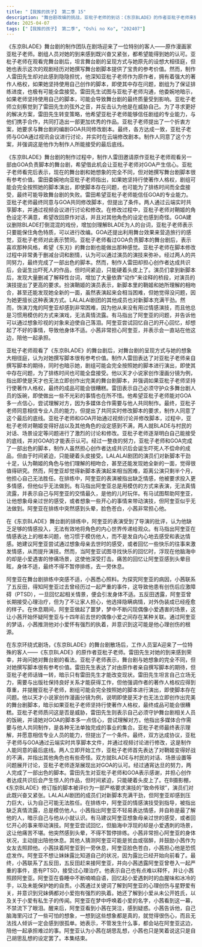 ```yaml
---
title: "【我推的孩子】 第二季 15"
description: "舞台剧改编的挑战，亚枇子老师的到访：《东京BLADE》的作者亚枇子老师来到舞台剧现场，制作组人员热情接待，希望能得到她的认可。舞台剧改编的挑战，对舞台剧的看法：亚枇子老师表示舞台剧与她想象的不同，但对脚本的撰写有参考价值。舞台剧改编的挑战，雷田的担忧：雷田先生担心亚枇子老师的脚本可能存在问题，但为了不影响排练进度，剧组可能会全盘接受。舞台剧改编的挑战，威胁与反威胁：雷田暗示如果亚枇子老师坚持使用自己的脚本，可能会导致舞台剧质量下降。亚枇子老师反击，认为雷田在威胁她。舞台剧改编的挑战，寻求合作：雷田希望亚枇子老师能信任剧组，共同制作出更好的作品。亚枇子老师提出条件，要求与GOA共同修改脚本。舞台剧改编的挑战，云端协作：亚枇子老师与GOA通过视讯讨论，实时修改云端脚本，制作人同意这是最后的底线。脚本修改与创作理念，修改过程：亚枇子老师和GOA开始修改脚本，亚枇子老师对鞘姬的角色设定不满意，希望改回原作对话。脚本修改与创作理念，GOA的建议：GOA建议删除BLADE打倒混混的戏份，增加剑理解BLADE为人的台词。亚枇子老师同意，只要能保住角色特质，可以进行改编。脚本修改与创作理念，舞台效果的运用：GOA提出利用舞台效果来营造旅行的感觉，亚枇子老师表示赞同。脚本修改与创作理念，亚枇子老师的认可：亚枇子老师看过GOA负责脚本的舞台剧，表示喜欢那种风格，希望《东刃》的舞台剧也能做出那种感觉。脚本修改与创作理念，大胆删减：亚枇子老师非常勇于删减台词和剧情，认为可以通过演技来弥补。新脚本的诞生与演员的反应，脚本完成：经过一整夜的努力，亚枇子老师和GOA完成了一部出色的脚本。新脚本的诞生与演员的反应，制作人的担忧：制作人担心创作者达成共识后，会诞生吓死人不偿命的成品，但现在时间紧迫，只能硬着头皮上。新脚本的诞生与演员的反应，演员的反应：LALALAI剧团的演员们对新脚本干劲十足，认为鞘姬的角色与他们理解的相吻合，甚至还能发现她全新的一面。新脚本的诞生与演员的反应，阿奎亚的挑战：阿奎亚觉得新脚本表演起来相当困难，距离公演只剩半个月，他担心自己无法胜任。情感演技的挑战，排练中的问题：在排练中，导演指出阿奎亚的情感不够强烈，无法将情绪传达给观众。情感演技的挑战，有马的指导：有马指出阿奎亚从来没用过情感演技，总是用某人当作范本，无法真情流露。她建议阿奎亚想象母亲过世的情境，或者想些开心的回忆来带动演技。情感演技的挑战，阿奎亚的回忆：阿奎亚试图回忆开心的事，但脑海中浮现的却是小爱遇害的场景。情感演技的挑战，身体不适：阿奎亚因回忆起痛苦的过去而感到头晕，不得不暂停排练。阿奎亚的心理创伤，小茜的关心：小茜照顾身体不适的阿奎亚，并表示会一直站在他这边。阿奎亚的心理创伤，五反田的解释：小茜联系了五反田，五反田解释说阿奎亚曾卷入一起严重的事件，只要回想起当时的事，就会变成这样，这是PTSD（创伤后压力症候群）。阿奎亚的心理创伤，五反田的讲述：五反田告诉小茜，阿奎亚接受过很长一段时间的心理治疗，但他或许是不想让家人担心，所以才假装自己已经痊愈了。阿奎亚的心理创伤，阿奎亚的梦魇：阿奎亚在休息时做噩梦，梦中浮现小爱遇害的场景。阿奎亚的心理创伤，小茜的猜测：小茜通过阿奎亚的梦话，猜测他与14年前过世的偶像小爱有关，并推测他可能对小爱抱有强烈的执着。小茜的决心，小茜的安慰：阿奎亚醒来后，小茜告诉他自己做了一些可怕的想象，并表示会陪他一起承担难过的事。小茜的决心，阿奎亚的回应：阿奎亚认为小茜在胡思乱想。小茜的决心，结尾：本集结束。"
date: 2025-04-07
tags: ["【我推的孩子】 第二季", "Oshi no Ko", "202407"]
---
```


《东京BLADE》舞台剧的制作团队在剧场迎来了一位特别的客人——原作漫画家亚枇子老师。剧组人员对她的到来感到既兴奋又紧张，都希望能得到她的认可。亚枇子老师在观看完舞台剧后，坦言舞台剧的呈现方式与她原先的设想大相径庭，但她也表示这次的观剧经历对她撰写舞台剧脚本提供了宝贵的参考价值。然而，制作人雷田先生却对此感到隐隐担忧，他深知亚枇子老师作为原作者，拥有着强大的著作人格权，如果她坚持使用自己创作的脚本，即使其中存在问题，剧组为了保证排练进度，也极有可能全盘接受。雷田先生试图与亚枇子老师沟通，他委婉地暗示，如果老师坚持使用自己的脚本，可能会导致舞台剧的最终质量受到影响。亚枇子老师立刻察觉到了雷田先生的弦外之音，并反击认为他是在威胁自己。为了寻求更好的解决方案，雷田先生转变策略，他希望亚枇子老师能够信任剧组的专业能力，与他们携手合作，共同打造出一部更加优秀的作品。亚枇子老师提出了一个折衷方案，她要求与舞台剧的编剧GOA共同修改剧本。最终，各方达成一致，亚枇子老师与GOA通过视讯会议进行讨论，并实时在云端修改剧本。制作人同意了这个方案，并强调这是他作为制作人所能接受的最后底线。

《东京BLADE》舞台剧的制作过程中，制作人雷田邀请原作亚枇子老师观看另一部由GOA负责脚本的舞台剧，希望借此机会让亚枇子老师对GOA产生信心。亚枇子老师看完后表示，现在的舞台剧和她想象的完全不同，但对她撰写舞台剧脚本很有参考价值。雷田委婉地向亚枇子老师指出，如果她坚持行使著作人格权，剧组可能会完全按照她的脚本演出，即使脚本存在问题，也可能为了排练时间而全盘接受，最终可能导致舞台剧的失败。雷田希望亚枇子老师能信任GOA的专业能力。亚枇子老师最终同意与GOA共同修改脚本，但提出了条件。两人通过云端实时共享脚本，并通过视频会议进行讨论和修改。在修改过程中，亚枇子老师对鞘姬的角色设定不满意，希望改回原作对话，并且对其他角色的设定也感到奇怪。GOA建议删除BLADE打倒混混的戏份，增加剑理解BLADE为人的台词，亚枇子老师表示只要能保住角色特质，可以进行改编。GOA还提出利用舞台效果来营造旅行的感觉，亚枇子老师对此表示赞同。亚枇子老师看过GOA负责脚本的舞台剧后，表示喜欢那种风格，希望《东刃》的舞台剧也能做出那种感觉。亚枇子老师在脚本修改过程中非常勇于删减台词和剧情，认为可以通过演员的演技来弥补。经过两人的共同努力，最终完成了一部出色的脚本。然而，制作人雷田却担心创作者达成共识后，会诞生出吓死人的作品，但时间紧迫，只能硬着头皮上了。演员们拿到新脚本后，发现大量删减了解释性台词，增加了大量依靠“动作”来诠释的桥段，对演员的演技提出了更高的要求。扮演鞘姬的演员表示，新脚本里的鞘姬和她所理解的相吻合，甚至还能发现她全新的一面，虽然表演起来会相当困难，但她觉得没问题，因为她更擅长这种表演方式。LALALAI剧团的其他成员也对新脚本充满干劲。然而，饰演刀鬼的阿奎亚却感到非常困难，因为他从来没有用过情感演技，而且他总是习惯用模仿的方式来演戏，无法真情流露。有马指出了阿奎亚的问题，并告诉他可以通过想象珍视的对象来迫使自己落泪。阿奎亚尝试回忆自己的开心回忆，却想起了不好的事情，导致他身体不适。小茜非常担心阿奎亚，并表示会一直站在他这边，陪他一起承担。

亚枇子老师观看了《东京BLADE》的舞台剧后，对舞台剧的呈现方式与她的想象大相径庭，认为对她撰写脚本很有参考价值。制作人雷田表达了对亚枇子老师亲自撰写脚本的期待，同时也暗示她，剧组可能会完全按照她的脚本进行演出，即使其中存在问题，为了排练时间也可能全盘接受。他以天才小说家创作漫画分镜为例，指出即使是天才也无法立即创作出完美的舞台剧脚本，并强调如果亚枇子老师坚持行使著作人格权，最终的成品可能会很糟糕。雷田表示自己必须守护众多舞台剧人员的饭碗，即使做出一些不光彩的事情也在所不惜。他希望亚枇子老师能对GOA多一点信心，尝试理解对方，因为多媒体合作需要与他人共同制作。最终，亚枇子老师同意相信专业人员的能力，但提出了共同实时修改脚本的要求，制作人同意了这个最后的底线。亚枇子老师和GOA开始通过视频讨论并修改脚本，过程中，亚枇子老师对鞘姬变得好战以及其他角色的设定感到不满，两人就BLADE与村民的对话、场景设定等问题进行了激烈的讨论和修改。亚枇子老师逐渐明白自己能接受的底线，并对GOA的才能表示认可。经过一整夜的努力，亚枇子老师和GOA完成了一部出色的脚本，制作人虽然担心创作者达成共识后会诞生吓死人不偿命的成品，但由于时间紧迫，只能硬着头皮接受。LALALAI剧团的演员们对新脚本干劲十足，认为鞘姬的角色与他们理解的相吻合，甚至还能发现她全新的一面，觉得很值得研究。然而，阿奎亚却觉得新脚本表演起来相当困难，距离公演只剩半个月，他担心自己无法胜任。在排练中，阿奎亚的表演被指出缺乏情感，他被要求投入更多情感，但他似乎无法做到。有马指出阿奎亚总是用模仿的方式来表演，无法真情流露，并表示自己与阿奎亚的交情最久，是他的儿时玩伴。有马试图帮助阿奎亚，让他想象母亲过世的感受，或者想象一些开心的事情来带动演技，但阿奎亚似乎无法做到。阿奎亚在排练中突然感到头晕，脸色苍白，小茜非常担心他。

在《东京BLADE》舞台剧的排练中，阿奎亚的表演受到了导演的批评，认为他缺乏足够的情感投入，无法有效地将角色的内心世界传递给观众。有马指出阿奎亚在情感表达上的根本问题，他习惯于模仿他人，而不是发自内心地去感受和表达情感。她建议阿奎亚尝试通过想象母亲去世时的感受，或者回忆一些快乐的往事来激发情感，从而提升演技。然而，当阿奎亚试图寻找快乐的回忆时，浮现在他脑海中的却是小爱遇害的惨痛场景，这使他深受打击。痛苦的回忆让阿奎亚感到头晕目眩，身体不适，最终不得不暂停排练，去一旁休息。

阿奎亚在舞台剧排练中突感不适，小茜悉心照料。为探究阿奎亚的病因，小茜联系了五反田，得知阿奎亚过去曾经历过一起严重的事件，这导致他患有创伤后应激障碍（PTSD），一旦回忆起相关情景，便会引发身体不适。五反田透露，阿奎亚曾长期接受心理治疗，但为了不让家人担心，他选择隐瞒病情，对外伪装成已经痊愈的样子。在休息期间，阿奎亚做起了噩梦，梦中不断闪现偶像小爱遇害的场景，这让小茜开始怀疑阿奎亚与十四年前去世的偶像小爱之间存在某种关联。通过阿奎亚的梦话，小茜推测他对小爱怀有强烈的执着，并意识到这可能是他心理创伤的根源。

在东京环绕式剧场，《东京BLADE》的舞台剧散场后，工作人员室A迎来了一位特殊的客人——《东京BLADE》的原作者亚枇子老师。雷田先生对她的到来感到荣幸，并询问她对舞台剧的看法。亚枇子老师表示，舞台剧与她想象的完全不同，但对她撰写脚本很有参考价值。雷田先生表达了对由原作者亲自撰写脚本的期待，但亚枇子老师话锋一转，暗示只有雷田先生才能改变现状。雷田先生坦言自己立场无力，需要与出版社保持良好关系才能获得工作，但他强调作者的著作人格权应得到尊重，并提醒亚枇子老师，剧组可能会完全按照她的脚本进行演出，即使脚本存在问题。他以天才小说家创作漫画分镜为例，说明即使是天才也无法立即创作出完美的舞台剧脚本，暗示如果亚枇子老师坚持行使著作人格权，最终成品可能会很糟糕。亚枇子老师质问这是否是威胁，雷田先生则表示自己必须守护舞台剧相关人员的饭碗，并请她对GOA的脚本多一点信心，尝试理解对方。他指出多媒体合作需要与他人共同制作，是各种无法单独完成的事业的集合。亚枇子老师最终表示理解，并愿意相信专业人员的能力，但提出了一个条件。最终，双方达成协议，亚枇子老师与GOA通过云端实时共享脚本文件，并通过视频讨论进行修改，这是制作人能同意的最后底线。两人立即开始工作，亚枇子老师首先表达了对鞘姬变得好战的不满，并指出其他角色也有些奇怪。双方就BLADE与村民的对话、场景设置等问题展开讨论，亚枇子老师逐渐展现出对GOA的认可。经过通宵达旦的努力，两人完成了一部出色的脚本。雷田先生对亚枇子老师和GOA表示感谢，并担心创作者达成共识后会产生惊人的作品，但时间紧迫，只能硬着头皮上了。在B摄影棚，《东京BLADE》修订版的脚本被评价为一部严格要求演技的“致命传球”，演员们对此既兴奋又紧张。LALALAI剧团的成员们对新脚本充满干劲，但阿奎亚却感到压力巨大，认为自己可能无法胜任。在排练中，阿奎亚的情感演技受到指导，被指出缺乏真情流露，总是模仿他人。小茜指出阿奎亚不轻易表达情感，并自称是最了解他的人，暗示自己与他从小就认识。有马建议阿奎亚想象母亲过世的感受，或者回忆开心的事来带动演技。阿奎亚尝试回忆，但脑海中浮现的却是小爱遇刺的场景，这让他痛苦不堪。他突然感到头晕，不得不暂停排练。小茜非常担心阿奎亚的身体状况，主动提出陪他休息。其他人猜测阿奎亚可能是贫血或宿醉，并鼓励小茜作为女友去照顾他。小茜扶着阿奎亚到一旁休息，阿奎亚脸色苍白，小茜担心他是恐慌症发作。阿奎亚不想让妹妹露比知道自己的状况，因为露比已经开始向前看了。最终，小茜联系了五反田，五反田赶来接阿奎亚，并向小茜透露阿奎亚曾卷入一起严重的事件，患有PTSD，接受过心理治疗。他表示自己也有点难以释怀，并让小茜照顾阿奎亚。阿奎亚在昏睡中不断喃喃自语，回忆起小爱遇刺时的血腥味和冰冷的手，以及未能保护她的自责。小茜通过关键词了解到阿奎亚的心理创伤与星野爱有关，并意识到兄妹俩都对小爱抱有强烈的执着。她还了解到小爱从未公开姓氏，以及关于小爱有私生子的传闻。阿奎亚在梦中呼唤着小爱的名字，小茜看到这一幕，不禁流下了眼泪。醒来后，阿奎亚看到小茜在哭泣，感到疑惑。小茜告诉他，自己脑海里闪过了一些可怕的想象，一想到这些想象都是真的，就觉得很伤心，而且无法找人倾诉一定会感到很孤单。她表示，不管发生什么事，都会站在阿奎亚这边，陪他一起承担难过的事。阿奎亚认为小茜在胡思乱想，小茜也只是笑着说这只是自己胡思乱想的设定罢了。本集结束。